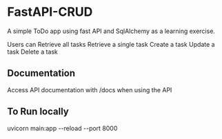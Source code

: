 # FastAPI-CRUD

A simple ToDo app using fast API and SqlAlchemy as a learning exercise.

Users can
Retrieve all tasks
Retrieve a single task
Create a task
Update a task
Delete a task

## Documentation

Access API documentation with /docs when using the API


## To Run locally

uvicorn main:app --reload --port 8000